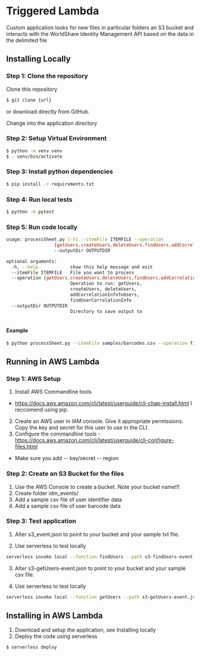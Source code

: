 # Triggered Lambda

Custom application looks for new files in particular folders an S3 bucket and interacts with the WorldShare Identity Management API based on the data in the delimited file

## Installing Locally

### Step 1: Clone the repository
Clone this repository

```bash
$ git clone {url}
```
or download directly from GitHub.

Change into the application directory

### Step 2: Setup Virtual Environment

```bash
$ python -m venv venv
$ . venv/bin/activate
```

### Step 3: Install python dependencies

```bash
$ pip install -r requirements.txt
```

### Step 4: Run local tests

```bash
$ python -m pytest
```
### Step 5: Run code locally
```bash
usage: processSheet.py [-h] --itemFile ITEMFILE --operation
                  {getUsers,createUsers,deleteUsers,findUsers,addCorrelationInfoToUsers,findUserCorrelationInfo}
                  --outputDir OUTPUTDIR

optional arguments:
  -h, --help            show this help message and exit
  --itemFile ITEMFILE   File you want to process
  --operation {getUsers,createUsers,deleteUsers,findUsers,addCorrelationInfoToUsers,findUserCorrelationInfo}
                        Operation to run: getUsers,
                        createUsers, deleteUsers,
                        addCorrelationInfoToUsers,
                        findUserCorrelationInfo
  --outputDir OUTPUTDIR
                        Directory to save output to                                                                       
                        
```

#### Example
```bash
$ python processSheet.py --itemFile samples/barcodes.csv --operation findUsers --outputDir samples/principalIDs.csv
```

## Running in AWS Lambda

### Step 1: AWS Setup

1. Install AWS Commandline tools
- https://docs.aws.amazon.com/cli/latest/userguide/cli-chap-install.html
I reccomend using pip.
2. Create an AWS user in IAM console. Give it appropriate permissions. Copy the key and secret for this user to use in the CLI. 
3. Configure the commandline tools - https://docs.aws.amazon.com/cli/latest/userguide/cli-configure-files.html

- Make sure you add 
-- key/secret
-- region
    
### Step 2: Create an S3 Bucket for the files
1. Use the AWS Console to create a bucket. Note your bucket name!!!
2. Create folder idm_events/
3. Add a sample csv file of user identifier data
4. Add a sample csv file of user barcode data


### Step 3: Test application
1. Alter s3_event.json to point to your bucket and your sample txt file.

2. Use serverless to test locally

```bash
serverless invoke local --function findUsers --path s3-findUsers-event.json
```

3. Alter s3-getUsers-event.json to point to your bucket and your sample csv file.

4. Use serverless to test locally

```bash
serverless invoke local --function getUsers --path s3-getUsers-event.json
```

## Installing in AWS Lambda

1. Download and setup the application, see Installing locally
2. Deploy the code using serverless

```bash
$ serverless deploy
```
